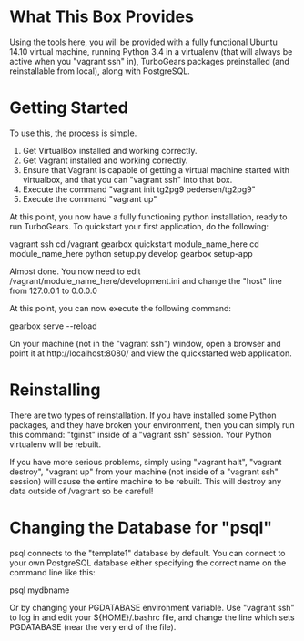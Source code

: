 What This Box Provides
======================

Using the tools here, you will be provided with a fully functional
Ubuntu 14.10 virtual machine, running Python 3.4 in a virtualenv (that
will always be active when you "vagrant ssh" in), TurboGears packages
preinstalled (and reinstallable from local), along with PostgreSQL.

Getting Started
===============

To use this, the process is simple.

1. Get VirtualBox installed and working correctly.
2. Get Vagrant installed and working correctly.
3. Ensure that Vagrant is capable of getting a virtual machine started
   with virtualbox, and that you can "vagrant ssh" into that box.
4. Execute the command "vagrant init tg2pg9 pedersen/tg2pg9"
5. Execute the command "vagrant up"

At this point, you now have a fully functioning python installation,
ready to run TurboGears. To quickstart your first application, do the
following:

  vagrant ssh
  cd /vagrant
  gearbox quickstart module_name_here
  cd module_name_here
  python setup.py develop
  gearbox setup-app

Almost done. You now need to edit
/vagrant/module_name_here/development.ini and change the "host" line
from 127.0.0.1 to 0.0.0.0

At this point, you can now execute the following command:

  gearbox serve --reload

On your machine (not in the "vagrant ssh") window, open a browser and
point it at http://localhost:8080/ and view the quickstarted web
application.

Reinstalling
============

There are two types of reinstallation. If you have installed some
Python packages, and they have broken your environment, then you can
simply run this command: "tginst" inside of a "vagrant ssh"
session. Your Python virtualenv will be rebuilt.

If you have more serious problems, simply using "vagrant halt",
"vagrant destroy", "vagrant up" from your machine (not inside of a
"vagrant ssh" session) will cause the entire machine to be
rebuilt. This will destroy any data outside of /vagrant so be careful!

Changing the Database for "psql"
================================

psql connects to the "template1" database by default. You can connect
to your own PostgreSQL database either specifying the correct name on
the command line like this:

psql mydbname

Or by changing your PGDATABASE environment variable. Use "vagrant ssh"
to log in and edit your ${HOME}/.bashrc file, and change the line
which sets PGDATABASE (near the very end of the file).
